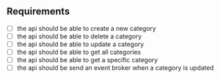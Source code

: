 ## Requirements

- [ ] the api should be able to create a new category
- [ ] the api should be able to delete a category
- [ ] the api should be able to update a category
- [ ] the api should be able to get all categories
- [ ] the api should be able to get a specific category
- [ ] the api should be send an event broker when a category is updated